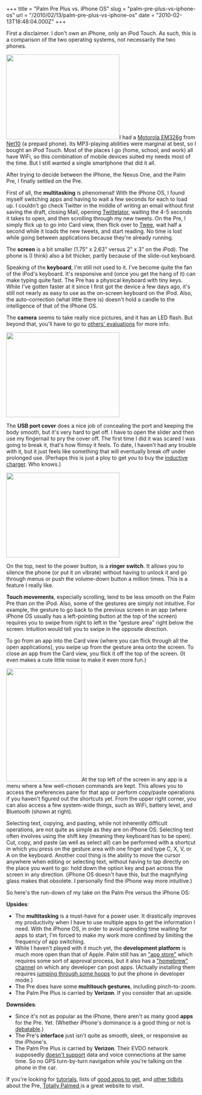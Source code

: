 +++
title = "Palm Pre Plus vs. iPhone OS"
slug = "palm-pre-plus-vs-iphone-os"
url = "/2010/02/13/palm-pre-plus-vs-iphone-os"
date = "2010-02-13T18:48:04.000Z"
+++

First a disclaimer. I don't own an iPhone, only an iPod Touch. As such, this is a comparison of the two operating systems, not necessarily the two phones.

<a href="https://scnay-images.s3.amazonaws.com/globalconstant/motorola_ipod_pre.jpg"><img src="https://scnay-images.s3.amazonaws.com/globalconstant/motorola_ipod_pre_300.jpg" alt="" title="Motorola EM326g, iPod Touch, and Palm Pre Plus" width="300" height="225" class="alignright"></a>I had a <a href="http://pbush14.wordpress.com/2009/06/16/motorola-em326g-review-part-1/">Motorola EM326g</a> from <a href="http://www.net10.com/">Net10</a> (a prepaid phone). Its MP3-playing abilities were marginal at best, so I bought an iPod Touch. Most of the places I go (home, school, and work) all have WiFi, so this combination of mobile devices suited my needs most of the time. But I still wanted a single smartphone that did it all.

After trying to decide between the iPhone, the Nexus One, and the Palm Pre, I finally settled on the Pre.

First of all, the <strong>multitasking</strong> is phenomenal! With the iPhone OS, I found myself switching apps and having to wait a few seconds for each to load up. I couldn't go check Twitter in the middle of writing an email without first saving the draft, closing Mail, opening <a href="http://www.stone.com/Twittelator/">Twittelator</a>, waiting the 4-5 seconds it takes to open, and then scrolling through my new tweets. On the Pre, I simply flick up to go into Card view, then flick over to <a href="http://www.deliciousmorsel.com/app/twee">Twee</a>, wait half a second while it loads the new tweets, and start reading. No time is lost while going between applications because they're already running.

The <strong>screen</strong> is a bit smaller (1.75" x 2.63" versus 2" x 3" on the iPod). The phone is (I think) also a bit thicker, partly because of the slide-out keyboard.

Speaking of the <strong>keyboard</strong>, I'm still not used to it. I've become quite the fan of the iPod's keyboard. It's responsive and (once you get the hang of it) can make typing quite fast. The Pre has a physical keyboard with tiny keys. While I've gotten faster at it since I first got the device a few days ago, it's still not nearly as easy to use as the on-screen keyboard on the iPod. Also, the auto-correction (what little there is) doesn't hold a candle to the intelligence of that of the iPhone OS.

The <strong>camera</strong> seems to take really nice pictures, and it has an LED flash. But beyond that, you'll have to go to <a href="http://tnkgrl.wordpress.com/2009/06/25/apple-iphone-3gs-vs-palm-pre-camera/">others' evaluations</a> for more info.

<a href="https://scnay-images.s3.amazonaws.com/globalconstant/usb_cover.jpg"><img src="https://scnay-images.s3.amazonaws.com/globalconstant/usb_cover_small.jpg" alt="" title="Palm Pre USB port cover" width="300" height="225" class="size-medium wp-image-240"></a>

The <strong>USB port cover</strong> does a nice job of concealing the port and keeping the body smooth, but it's very hard to get off. I have to open the slider and then use my fingernail to pry the cover off. The first time I did it was scared I was going to break it, that's how flimsy it feels. To date, I haven't had any trouble with it, but it just feels like something that will eventually break off under prolonged use. (Perhaps this is just a ploy to get you to buy the <a href="http://www.palm.com/us/products/accessories/touchstone-technology.html">inductive charger</a>. Who knows.)

<a href="https://scnay-images.s3.amazonaws.com/globalconstant/ringer_switch.jpg"><img src="https://scnay-images.s3.amazonaws.com/globalconstant/ringer_switch_small.jpg" alt="" title="Palm Pre ringer switch" width="300" height="225" class="size-medium wp-image-242"></a>

On the top, next to the power button, is a <strong>ringer switch</strong>. It allows you to silence the phone (or put it on vibrate) without having to unlock it and go through menus or push the volume-down button a million times. This is a feature I really like.

<strong>Touch movements</strong>, especially scrolling, tend to be less smooth on the Palm Pre than on the iPod. Also, some of the gestures are simply not intuitive. For example, the gesture to go back to the previous screen in an app (where iPhone OS usually has a left-pointing button at the top of the screen) requires you to swipe from right to left in the "gesture area" right below the screen. Intuition would tell you to swipe in the opposite direction.

To go from an app into the Card view (where you can flick through all the open applications), you swipe up from the gesture area onto the screen. To close an app from the Card view, you flick it off the top of the screen. (It even makes a cute little noise to make it even more fun.)

<a href="https://scnay-images.s3.amazonaws.com/globalconstant/system_menu.png"><img src="https://scnay-images.s3.amazonaws.com/globalconstant/system_menu_small.png" alt="" title="The menu" width="200" height="300" class="alignright size-medium wp-image-243"></a>At the top left of the screen in any app is a menu where a few well-chosen commands are kept. This allows you to access the preferences pane for that app or perform copy/paste operations if you haven't figured out the shortcuts yet. From the upper right corner, you can also access  a few system-wide things, such as WiFi, battery level, and Bluetooth (shown at right).

Selecting text, copying, and pasting, while not inherently difficult operations, are not quite as simple as they are on iPhone OS. Selecting text often involves using the shift key (meaning they keyboard has to be open). Cut, copy, and paste (as well as select all) can be performed with a shortcut in which you press on the gesture area with one finger and type C, X, V, or A on the keyboard. Another cool thing is the ability to move the cursor anywhere when editing or selecting text, without having to tap directly on the place you want to go: hold down the option key and pan across the screen in any direction. (iPhone OS doesn't have this, but the magnifying glass makes that obsolete. I personally find the iPhone way more intuitive.)

So here's the run-down of my take on the Palm Pre versus the iPhone OS:

<strong>Upsides</strong>:
<ul>
	<li>The <strong>multitasking</strong> is a must-have for a power user. It drastically improves my productivity when I have to use multiple apps to get the information I need. With the iPhone OS, in order to avoid spending time waiting for apps to start, I'm forced to make my work more confined by limiting the frequency of app switching.</li>
	<li>While I haven't played with it much yet, the <strong>development platform</strong> is much more open than that of Apple. Palm still has an <a href="http://www.precentral.net/app-gallery/app-catalog/">"app store"</a> which requires some sort of approval process, but it also has a <a href="http://www.precentral.net/homebrew-apps">"homebrew" channel</a> on which any developer can post apps. (Actually installing them requires <a href="http://www.precentral.net/how-to-install-homebrew-apps">jumping through some hoops</a> to put the phone in developer mode.)</li>
	<li>The Pre does have some <strong>multitouch gestures</strong>, including pinch-to-zoom.</li>
	<li>The Palm Pre Plus is carried by <strong>Verizon</strong>. If you consider that an upside.</li>
</ul>

<strong>Downsides</strong>:
<ul>
	<li>Since it's not as popular as the iPhone, there aren't as many good <strong>apps</strong> for the Pre. Yet. (Whether iPhone's dominance is a good thing or not is <a href="http://www.guardian.co.uk/technology/blog/2010/feb/08/mobile-web-broswer-criticism">debatable</a>.)</li>
	<li>The Pre's <strong>interface</strong> just isn't quite as smooth, sleek, or responsive as the iPhone's.</li>
	<li>The Palm Pre Plus is carried by <strong>Verizon</strong>. Their EVDO network supposedly <a href="http://www.precentral.net/palm-pre-simultaneous-voice-data-evdo">doesn't support</a> data and voice connections at the same time. So no GPS turn-by-turn navigation while you're talking on the phone in the car.</li>
</ul>

If you're looking for <a href="http://totallypalmed.com/2010/02/07/tips-and-tricks-every-webos-user-should-know-part-1-of-5/">tutorials</a>, lists of <a href="http://www.webosroundup.com/2010/01/my-favorite-webos-apps-for-2009/">good apps to get</a>, and <a href="http://www.webosroundup.com/2010/01/just-the-facts-palms-keynote-at-ces-2010/">other tidbits</a> about the Pre, <a href="http://totallypalmed.com/">Totally Palmed </a>is a great website to visit.

